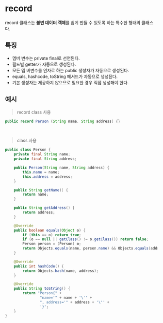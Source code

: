 # record

record 클래스는 **불변 데이터 객체**를 쉽게 만들 수 있도록 하는 특수한 형태의 클래스다.

## 특징
- 멤버 변수는 private final로 선언된다.
- 필드별 getter가 자동으로 생성된다.
- 모든 멤 버변수를 인자로 하는 public 생성자가 자동으로 생성된다.
- equals, hashcode, toString 메서드가 자동으로 생성된다.
- 기본 생성자는 제공하지 않으므로 필요한 경우 직접 생성해야 한다.

## 예시
> record class 사용

```java
public record Person (String name, String address) {}
```
<br>

> class 사용
```java
public class Person {
    private final String name;
    private final String address;

    public Person(String name, String address) {
        this.name = name;
        this.address = address;
    }

    public String getName() {
        return name;
    }

    public String getAddress() {
        return address;
    }

    @Override
    public boolean equals(Object o) {
        if (this == o) return true;
        if (o == null || getClass() != o.getClass()) return false;
        Person person = (Person) o;
        return Objects.equals(name, person.name) && Objects.equals(address, person.address);
    }

    @Override
    public int hashCode() {
        return Objects.hash(name, address);
    }

    @Override
    public String toString() {
        return "Person{" +
                "name='" + name + '\'' +
                ", address='" + address + '\'' +
                '}';
    }
}
```
